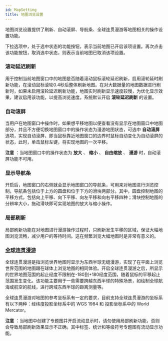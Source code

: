 ```yaml
---
id: MapSetting
title: 地图浏览设置
---
```

地图浏览设置提供了刷新、自动滚屏、导航条、全球连贯漫游等地图相关的操作设置功能。

下拉选项中，处于选中状态的功能按钮，表示当前地图已开启该项设置。再次点击该功能按钮，取消选中状态，则表示当前地图已取消该项设置。

### 滚动延迟刷新

用于控制当前地图窗口中的地图是否随着滚动鼠标滚轮延迟刷新，启用滚轮延时刷新功能，在滚动鼠标滚轮0.4秒后整体刷新地图。在对大数据量的地图数据进行刷新时，如果未启用滚轮延迟刷新功能，地图实时刷新显示速度较慢，为优化显示效果，建议启用该功能，以提高浏览速度。系统默认开启
**滚轮延迟刷新** 的设置。

### 自动滚屏

当用户在地图窗口中操作时，如果想平移地图以便查看没有显示在地图窗口中地图部分，并且不方便切换地图窗口中的操作状态为漫游地图状态，可选中 **自动滚屏**
选项，实现自动滚屏，即当鼠标靠近地图窗口的边界时鼠标自动变化为自动滚屏的状态，此时，单击鼠标左键，将实现地图的一次平移。

**注意** ：当地图窗口中的操作状态为 **放大** 、 **缩小** 、 **自由缩放** 、 **漫游** 时，自动滚屏功能不可用。

### 显示导航条

开启后，地图窗口的右侧就会显示地图窗口的导航条，可用来对地图进行浏览控制，导航条包括位于上方的圆盘和位于下方的滑块两部分。其中，圆盘控制地图的平移方式，包括向上平移、向下平移、向左平移和向右平移四种；滑块控制地图的分辨率大小，拖动滑块即可实现地图的放大与缩小操作。

### 局部刷新

局部刷新功能在对地图进行漫游操作过程时，只刷新发生平移的区域，保证大幅地图浏览流畅，减少用户的等待时间。这在频繁浏览大幅地图时是非常有意义的。

### [全球连贯漫游](Pan.html)

全球连贯漫游是指浏览世界地图时显示为东西半球无缝漫游，实现了在平面上浏览世界范围的地图跟在球体上浏览地图的相同体验。开启全球连贯漫游之后，所显示的世界地图范围的起止经度不限制在-180到+180经度范围，随着鼠标的平移起止范围发生变化。该功能主要用于一些需要跨越东西半球的特殊场景，如绘制全球航海或航空的航线，进行跨域东西半球的距离测量等。

全球连贯漫游对地图的参考坐标系有一定的要求，目前支持全球连贯漫游的坐标系有以下两种：经纬度投影坐标系中的 WGS 1984 和 投影坐标系中的 World
Mercator。

**注意** ：当地图中创建了专题图并开启流动显示时，请勿使用局部刷新功能，否则会导致局部刷新效果显示不正确。其中标签、统计和等级符号专题图有流动显示功能。




